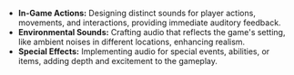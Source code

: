 - **In-Game Actions:** Designing distinct sounds for player actions, movements, and interactions, providing immediate auditory feedback.
- **Environmental Sounds:** Crafting audio that reflects the game's setting, like ambient noises in different locations, enhancing realism.
- **Special Effects:** Implementing audio for special events, abilities, or items, adding depth and excitement to the gameplay.
